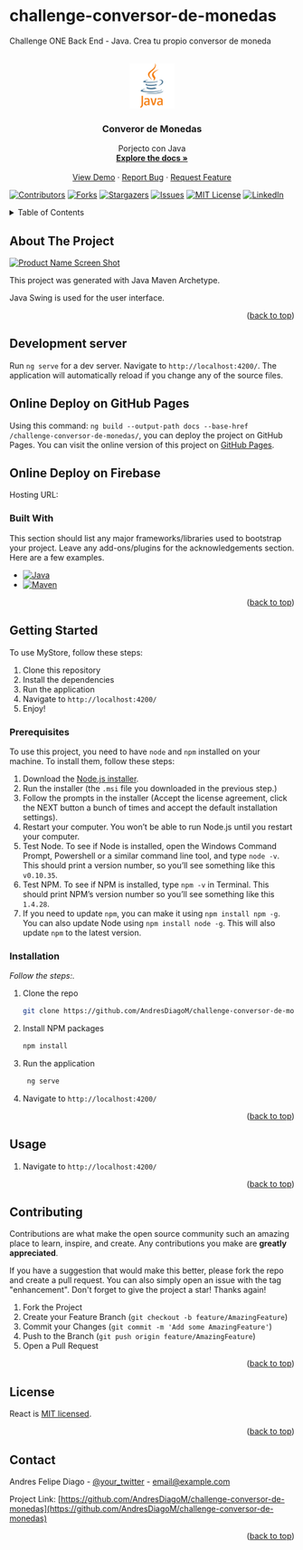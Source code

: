 # challenge-conversor-de-monedas
Challenge ONE Back End - Java. Crea tu propio conversor de moneda

<!-- Improved compatibility of back to top link: See: https://github.com/othneildrew/Best-README-Template/pull/73 -->
<a name="readme-top"></a>


<!-- PROJECT LOGO -->
<br />
<div align="center">
  <a href="https://github.com/AndresDiagoM/challenge-conversor-de-monedas">
    <img src="https://raw.githubusercontent.com/github/explore/5b3600551e122a3277c2c5368af2ad5725ffa9a1/topics/java/java.png" alt="Logo" width="80" height="80">
  </a>

  <h3 align="center">Converor de Monedas</h3>

  <p align="center">
    Porjecto con Java
    <br />
    <a href=""><strong>Explore the docs »</strong></a>
    <br />
    <br />
    <a href="">View Demo</a>
    ·
    <a href="">Report Bug</a>
    ·
    <a href="">Request Feature</a>
  </p>
</div>


<!-- PROJECT SHIELDS -->
<!--
*** I'm using markdown "reference style" links for readability.
*** Reference links are enclosed in brackets [ ] instead of parentheses ( ).
*** See the bottom of this document for the declaration of the reference variables
*** for contributors-url, forks-url, etc. This is an optional, concise syntax you may use.
*** https://www.markdownguide.org/basic-syntax/#reference-style-links
-->
[![Contributors][contributors-shield]][contributors-url]
[![Forks][forks-shield]][forks-url]
[![Stargazers][stars-shield]][stars-url]
[![Issues][issues-shield]][issues-url]
[![MIT License][license-shield]][license-url]
[![LinkedIn][linkedin-shield]][linkedin-url]



<!-- TABLE OF CONTENTS -->
<details>
  <summary>Table of Contents</summary>
  <ol>
    <li>
      <a href="#about-the-project">About The Project</a>
      <ul>
        <li><a href="#built-with">Built With</a></li>
      </ul>
    </li>
    <li>
      <a href="#getting-started">Getting Started</a>
      <ul>
        <li><a href="#prerequisites">Prerequisites</a></li>
        <li><a href="#installation">Installation</a></li>
      </ul>
    </li>
    <li><a href="#usage">Usage</a></li>
    <li><a href="#roadmap">Roadmap</a></li>
    <li><a href="#contributing">Contributing</a></li>
    <li><a href="#license">License</a></li>
    <li><a href="#contact">Contact</a></li>
    <li><a href="#acknowledgments">Acknowledgments</a></li>
  </ol>
</details>


<!-- ABOUT THE PROJECT -->
## About The Project

[![Product Name Screen Shot][product-screenshot]](https://github.com/AndresDiagoM/challenge-conversor-de-monedas)

This project was generated with Java Maven Archetype. 

Java Swing is used for the user interface. 


<p align="right">(<a href="#readme-top">back to top</a>)</p>

## Development server

Run `ng serve` for a dev server. Navigate to `http://localhost:4200/`. The application will automatically reload if you change any of the source files.

## Online Deploy on GitHub Pages

Using this command: `ng build --output-path docs --base-href /challenge-conversor-de-monedas/`, you can deploy the project on GitHub Pages. You can visit the online version of this project on [GitHub Pages](https://andresdiagom.github.io/challenge-conversor-de-monedas/).



## Online Deploy on Firebase

Hosting URL: 

### Built With

This section should list any major frameworks/libraries used to bootstrap your project. Leave any add-ons/plugins for the acknowledgements section. Here are a few examples.

* [![Java][Java]][Java-url]
* [![Maven][Maven]][Maven-url]

<p align="right">(<a href="#readme-top">back to top</a>)</p>



<!-- GETTING STARTED -->
## Getting Started

To use MyStore, follow these steps:

1. Clone this repository
2. Install the dependencies
3. Run the application
4. Navigate to `http://localhost:4200/`
5. Enjoy!

### Prerequisites

To use this project, you need to have `node` and `npm` installed on your machine. To install them, follow these steps:

1. Download the [Node.js installer](https://nodejs.org/en/download/).
2. Run the installer (the `.msi` file you downloaded in the previous step.)
3. Follow the prompts in the installer (Accept the license agreement, click the NEXT button a bunch of times and accept the default installation settings).
4. Restart your computer. You won’t be able to run Node.js until you restart your computer.
5. Test Node. To see if Node is installed, open the Windows Command Prompt, Powershell or a similar command line tool, and type `node -v`. This should print a version number, so you’ll see something like this `v0.10.35`.
6. Test NPM. To see if NPM is installed, type `npm -v` in Terminal. This should print NPM’s version number so you’ll see something like this `1.4.28`.
7. If you need to update `npm`, you can make it using `npm install npm -g`. You can also update Node using `npm install node -g`. This will also update `npm` to the latest version.


### Installation

_Follow the steps:._

1. Clone the repo
   ```sh
   git clone https://github.com/AndresDiagoM/challenge-conversor-de-monedas
   ```
2. Install NPM packages
   ```sh
   npm install
   ```
3. Run the application
   ```sh
    ng serve
    ```
4. Navigate to `http://localhost:4200/`


<p align="right">(<a href="#readme-top">back to top</a>)</p>



<!-- USAGE EXAMPLES -->
## Usage

1. Navigate to `http://localhost:4200/`


<p align="right">(<a href="#readme-top">back to top</a>)</p>



<!-- CONTRIBUTING -->
## Contributing

Contributions are what make the open source community such an amazing place to learn, inspire, and create. Any contributions you make are **greatly appreciated**.

If you have a suggestion that would make this better, please fork the repo and create a pull request. You can also simply open an issue with the tag "enhancement".
Don't forget to give the project a star! Thanks again!

1. Fork the Project
2. Create your Feature Branch (`git checkout -b feature/AmazingFeature`)
3. Commit your Changes (`git commit -m 'Add some AmazingFeature'`)
4. Push to the Branch (`git push origin feature/AmazingFeature`)
5. Open a Pull Request

<p align="right">(<a href="#readme-top">back to top</a>)</p>



<!-- LICENSE -->
## License

React is [MIT licensed](./LICENSE).

<p align="right">(<a href="#readme-top">back to top</a>)</p>



<!-- CONTACT -->
## Contact

Andres Felipe Diago - [@your_twitter](https://twitter.com/your_username) - email@example.com

Project Link: [https://github.com/AndresDiagoM/challenge-conversor-de-monedas](https://github.com/AndresDiagoM/challenge-conversor-de-monedas)

<p align="right">(<a href="#readme-top">back to top</a>)</p>





<!-- MARKDOWN LINKS & IMAGES -->
<!-- https://www.markdownguide.org/basic-syntax/#reference-style-links -->
[contributors-shield]: https://img.shields.io/github/contributors/othneildrew/Best-README-Template.svg?style=for-the-badge
[contributors-url]: https://github.com/AndresDiagoM/challenge-conversor-de-monedas/graphs/contributors
[forks-shield]: https://img.shields.io/github/forks/othneildrew/Best-README-Template.svg?style=for-the-badge
[forks-url]: https://github.com/nicolaschicaiza/pet_location/tree/develop
[stars-shield]: https://img.shields.io/github/stars/othneildrew/Best-README-Template.svg?style=for-the-badge
[stars-url]: https://github.com/AndresDiagoM/challenge-conversor-de-monedas
[issues-shield]: https://img.shields.io/github/issues/othneildrew/Best-README-Template.svg?style=for-the-badge
[issues-url]: https://github.com/AndresDiagoM/challenge-conversor-de-monedas/issues
[license-shield]: https://img.shields.io/github/license/othneildrew/Best-README-Template.svg?style=for-the-badge
[license-url]: https://github.com/othneildrew/Best-README-Template/blob/master/LICENSE.txt
[linkedin-shield]: https://img.shields.io/badge/-LinkedIn-black.svg?style=for-the-badge&logo=linkedin&colorB=555
[linkedin-url]: https://www.linkedin.com/in/andres-felipe-diago-matta/
[product-screenshot]: src/assets/images/screenshot.png


[Angular.io]: https://img.shields.io/badge/Angular-DD0031?style=for-the-badge&logo=angular&logoColor=white
[Angular-url]: https://angular.io/

[Angular-Cli]: https://img.shields.io/badge/Angular_CLI-000000?style=for-the-badge&logo=angularjs&logoColor=white
[Angular-Cli-url]: https://cli.angular.io/

[fakestoreapi]: https://img.shields.io/badge/FakeStoreAPI-000000?style=for-the-badge&logo=api&logoColor=white
[fakestoreapi.com]: https://fakestoreapi.com/

[JQuery.com]: https://img.shields.io/badge/jQuery-0769AD?style=for-the-badge&logo=jquery&logoColor=white
[JQuery-url]: https://jquery.com 

[Java]: https://img.shields.io/badge/Java-ED8B00?style=for-the-badge&logo=java&logoColor=white
[Java-url]: https://www.java.com/es/

[Maven]: https://img.shields.io/badge/Maven-ED8B00?style=for-the-badge&logo=java&logoColor=white
[Maven-url]: https://maven.apache.org/